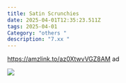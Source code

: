 ```yaml
---
title: Satin Scrunchies
date: 2025-04-01T12:35:23.511Z
tags: 2025-04-01
Category: "others "
description: "7.xx "
---
```

https://amzlink.to/az0XtwvVGZ8AM  ad 

![](https://m.media-amazon.com/images/I/61A+9+zNHAL._SL1250_.jpg)

<!--EndFragment-->